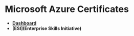 # Microsoft Azure Certificates
- **[Dashboard](https://learn.microsoft.com/nl-nl/users/me/certifications)**
- **[ESI](Enterprise Skills Initiative)**
